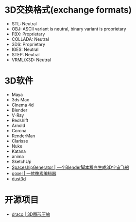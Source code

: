 
# 3D交换格式(exchange formats)

- STL:	Neutral
- OBJ:	ASCII variant is neutral, binary variant is proprietary
- FBX:	Proprietary
- COLLADA:	Neutral
- 3DS:	Proprietary
- IGES:	Neutral
- STEP:	Neutral
- VRML/X3D:	Neutral

# 3D软件
- Maya
- 3ds Max
- Cinema 4d
- Blender
- V-Ray
- Redshift
- Arnold
- Corona
- RenderMan
- Clarisse
- Nuke
- Katana
- anima
- SketchUp
- [SpaceshipGenerator | 一个Blender脚本程序生成3D宇宙飞船](https://github.com/a1studmuffin/SpaceshipGenerator)
- [goxel | 一款像素编辑器](https://github.com/guillaumechereau/goxel)
- [dust3d](https://github.com/huxingyi/dust3d)
# 开源项目
- [draco | 3D图形压缩](https://github.com/google/draco)

